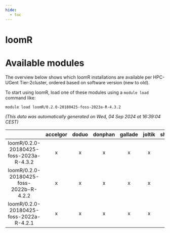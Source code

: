 ```yaml
---
hide:
  - toc
---
```


loomR
=====

# Available modules


The overview below shows which loomR installations are available per HPC-UGent Tier-2cluster, ordered based on software version (new to old).

To start using loomR, load one of these modules using a `module load` command like:

```shell
module load loomR/0.2.0-20180425-foss-2023a-R-4.3.2
```

*(This data was automatically generated on Wed, 04 Sep 2024 at 16:39:04 CEST)*  

| |accelgor|doduo|donphan|gallade|joltik|shinx|skitty|
| :---: | :---: | :---: | :---: | :---: | :---: | :---: | :---: |
|loomR/0.2.0-20180425-foss-2023a-R-4.3.2|x|x|x|x|x|-|x|
|loomR/0.2.0-20180425-foss-2022b-R-4.2.2|x|x|x|x|x|-|x|
|loomR/0.2.0-20180425-foss-2022a-R-4.2.1|x|x|x|x|x|-|x|
